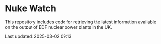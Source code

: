 # Nuke Watch

This repository includes code for retrieving the latest information available on the output of EDF nuclear power plants in the UK.

Last updated: 2025-03-02 09:13